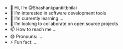- 👋 Hi, I’m @Shashankpantiitbhilai
- 👀 I’m interested in software development tools
- 🌱 I’m currently learning ...
- 💞️ I’m looking to collaborate on open source projects
- 📫 How to reach me ...
- 😄 Pronouns: ...
- ⚡ Fun fact: ...

<!---
Shashankpantiitbhilai/Shashankpantiitbhilai is a ✨ special ✨ repository because its `README.md` (this file) appears on your GitHub profile.
You can click the Preview link to take a look at your changes.
--->
